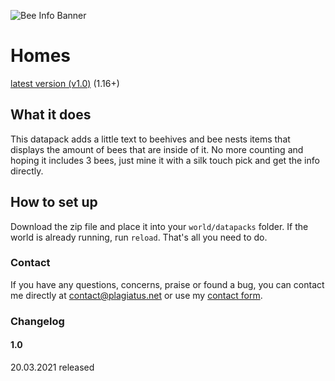 ![Bee Info Banner](https://raw.githubusercontent.com/Plagiatus/datapacks/master/bee_nest_info/banner.png "Bee Info")

# Homes

[latest version (v1.0)](https://github.com/Plagiatus/datapacks/raw/master/bee_nest_info/bee_nest_info_v1.0.0.zip) (1.16+)

## What it does

This datapack adds a little text to beehives and bee nests items that displays the amount of bees that are inside of it. No more counting and hoping it includes 3 bees, just mine it with a silk touch pick and get the info directly.

## How to set up

Download the zip file and place it into your `world/datapacks` folder. If the world is already running, run `reload`. That's all you need to do.  


### Contact

If you have any questions, concerns, praise or found a bug, you can contact me directly at [contact@plagiatus.net](mailto:contact@plagiatus.net) or use my [contact form](http://plagiatus.net/#contact).


### Changelog

#### 1.0
20.03.2021 released